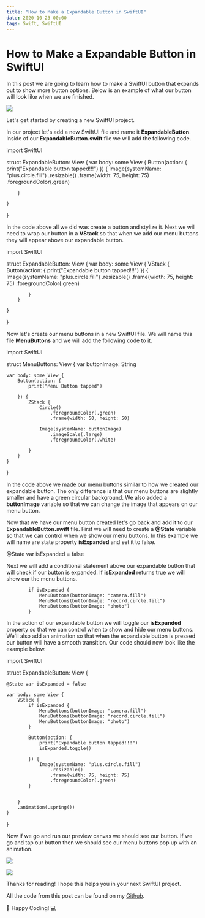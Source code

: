 ```yaml
---
title: "How to Make a Expandable Button in SwiftUI"
date: 2020-10-23 00:00
tags: Swift, SwiftUI
---
```

# How to Make a Expandable Button in SwiftUI

In this post we are going to learn how to make a SwiftUI button that expands out to show more button options. Below is an example of what our button will look like when we are finished.

![](https://swifttom.com/wp-content/uploads/2020/10/screen-shot-2020-10-21-at-5.47.55-pm-1.png?w=508)

Let's get started by creating a new SwiftUI project.

In our project let's add a new SwiftUI file and name it **ExpandableButton**. Inside of our **ExpandableButton.swift** file we will add the following code.

import SwiftUI

struct ExpandableButton: View {
    var body: some View {
        Button(action: {
                    print("Expandable button tapped!!!")
        }) {
            Image(systemName: "plus.circle.fill")
                .resizable()
                .frame(width: 75, height: 75)
                .foregroundColor(.green)

        }
        
    }
}

In the code above all we did was create a button and stylize it. Next we will need to wrap our button in a **VStack** so that when we add our menu buttons they will appear above our expandable button.

import SwiftUI

struct ExpandableButton: View {
    var body: some View {
        VStack {
            Button(action: {
                        print("Expandable button tapped!!!")
            }) {
                Image(systemName: "plus.circle.fill")
                    .resizable()
                    .frame(width: 75, height: 75)
                    .foregroundColor(.green)

            }
        }
        
    }
}

Now let's create our menu buttons in a new SwiftUI file. We will name this file **MenuButtons** and we will add the following code to it.

import SwiftUI

struct MenuButtons: View {
    var buttonImage: String
    
    var body: some View {
        Button(action: {
            print("Menu Button tapped")
            
        }) {
            ZStack {
                Circle()
                    .foregroundColor(.green)
                    .frame(width: 50, height: 50)
                
                Image(systemName: buttonImage)
                    .imageScale(.large)
                    .foregroundColor(.white)
                
            }
        }
    }
}

In the code above we made our menu buttons similar to how we created our expandable button. The only difference is that our menu buttons are slightly smaller and have a green circular background. We also added a **buttonImage** variable so that we can change the image that appears on our menu button.

Now that we have our menu button created let's go back and add it to our **ExpandableButton.swift** file. First we will need to create a **@State** variable so that we can control when we show our menu buttons. In this example we will name are state property **isExpanded** and set it to false.

@State var isExpanded = false

Next we will add a conditional statement above our expandable button that will check if our button is expanded. If **isExpanded** returns true we will show our the menu buttons.

            if isExpanded {
                MenuButtons(buttonImage: "camera.fill")
                MenuButtons(buttonImage: "record.circle.fill")
                MenuButtons(buttonImage: "photo")
            }

In the action of our expandable button we will toggle our **isExpanded** property so that we can control when to show and hide our menu buttons. We'll also add an animation so that when the expandable button is pressed our button will have a smooth transition. Our code should now look like the example below.

import SwiftUI

struct ExpandableButton: View {
    
    @State var isExpanded = false
    
    var body: some View {
        VStack {
            if isExpanded {
                MenuButtons(buttonImage: "camera.fill")
                MenuButtons(buttonImage: "record.circle.fill")
                MenuButtons(buttonImage: "photo")
            }
            
            Button(action: {
                print("Expandable button tapped!!!")
                isExpanded.toggle()
                
            }) {
                Image(systemName: "plus.circle.fill")
                    .resizable()
                    .frame(width: 75, height: 75)
                    .foregroundColor(.green)
            }
            
            
        }
        .animation(.spring())
    }
}

Now if we go and run our preview canvas we should see our button. If we go and tap our button then we should see our menu buttons pop up with an animation.

![](https://swifttom.com/wp-content/uploads/2020/10/screen-shot-2020-10-21-at-5.47.16-pm.png?w=505)

![](https://swifttom.com/wp-content/uploads/2020/10/screen-shot-2020-10-21-at-5.47.55-pm.png?w=508)

Thanks for reading! I hope this helps you in your next SwiftUI project.

All the code from this post can be found on my [Github](https://github.com/Tprezioso/ExpandableButtonSwiftUI).

📱 Happy Coding! 💻
